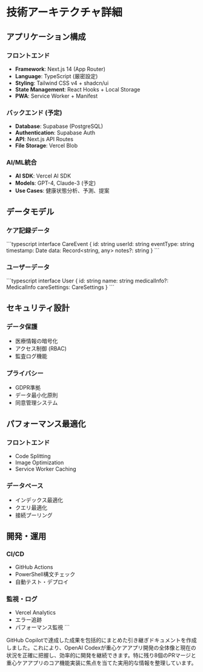 # 技術アーキテクチャ詳細

## アプリケーション構成

### フロントエンド
- **Framework**: Next.js 14 (App Router)
- **Language**: TypeScript (厳密設定)
- **Styling**: Tailwind CSS v4 + shadcn/ui
- **State Management**: React Hooks + Local Storage
- **PWA**: Service Worker + Manifest

### バックエンド (予定)
- **Database**: Supabase (PostgreSQL)
- **Authentication**: Supabase Auth
- **API**: Next.js API Routes
- **File Storage**: Vercel Blob

### AI/ML統合
- **AI SDK**: Vercel AI SDK
- **Models**: GPT-4, Claude-3 (予定)
- **Use Cases**: 健康状態分析、予測、提案

## データモデル

### ケア記録データ
\`\`\`typescript
interface CareEvent {
  id: string
  userId: string
  eventType: string
  timestamp: Date
  data: Record<string, any>
  notes?: string
}
\`\`\`

### ユーザーデータ
\`\`\`typescript
interface User {
  id: string
  name: string
  medicalInfo?: MedicalInfo
  careSettings: CareSettings
}
\`\`\`

## セキュリティ設計

### データ保護
- 医療情報の暗号化
- アクセス制御 (RBAC)
- 監査ログ機能

### プライバシー
- GDPR準拠
- データ最小化原則
- 同意管理システム

## パフォーマンス最適化

### フロントエンド
- Code Splitting
- Image Optimization
- Service Worker Caching

### データベース
- インデックス最適化
- クエリ最適化
- 接続プーリング

## 開発・運用

### CI/CD
- GitHub Actions
- PowerShell構文チェック
- 自動テスト・デプロイ

### 監視・ログ
- Vercel Analytics
- エラー追跡
- パフォーマンス監視
\`\`\`

GitHub Copilotで達成した成果を包括的にまとめた引き継ぎドキュメントを作成しました。これにより、OpenAI Codexが重心ケアアプリ開発の全体像と現在の状況を正確に把握し、効率的に開発を継続できます。特に残り8個のPRマージと重心ケアアプリのコア機能実装に焦点を当てた実用的な情報を整理しています。
